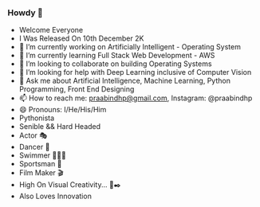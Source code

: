 ### Howdy 👋
- Welcome Everyone
- I Was Released On 10th December 2K
- 🔭 I’m currently working on Artificially Intelligent - Operating System
- 🌱 I’m currently learning Full Stack Web Development - AWS
- 👯 I’m looking to collaborate on building Operating Systems
- 🤔 I’m looking for help with Deep Learning inclusive of Computer Vision
- 💬 Ask me about Artificial Intelligence, Machine Learning, Python Programming, Front End Designing
- 📫 How to reach me: praabindhp@gmail.com, Instagram: @praabindhp
- 😄 Pronouns: I/He/His/Him
- Pythonista
- Senible && Hard Headed
- Actor 🎭
- Dancer 🕺
- Swimmer 🏊🏻‍♂️
- Sportsman 🚴
- Film Maker 🎬
- High On Visual Creativity... 🎨✒️
- Also Loves Innovation

<!--
**praabindhp/praabindhp** is a ✨ _special_ ✨ repository because its `README.md` (this file) appears on your GitHub profile.

Here are some ideas to get you started:

- 🔭 I’m currently working on Artificially Intelligent - Operating System
- 🌱 I’m currently learning Full Stack Web Development - AWS
- 👯 I’m looking to collaborate on building Operating Systems
- 🤔 I’m looking for help with Deep Learning inclusive of Computer Vision
- 💬 Ask me about Artificial Intelligence, Machine Learning, Python Programming, Front End Designing
- 📫 How to reach me: praabindhp@gmail.com, Instagram: @praabindhp
- 😄 Pronouns: I/He/His/Him
- Released On 10th December 2K
- Pythonista
- Senible && Hard Headed
- Actor 🎭
- Dancer 🕺
- Swimmer 🏊🏻‍♂️
- Sportsman 🚴
- Film Maker 🎬
- High On Visual Creativity... 🎨✒️
- Also Loves Innovation
- ⚡ Fun fact: 
-->
